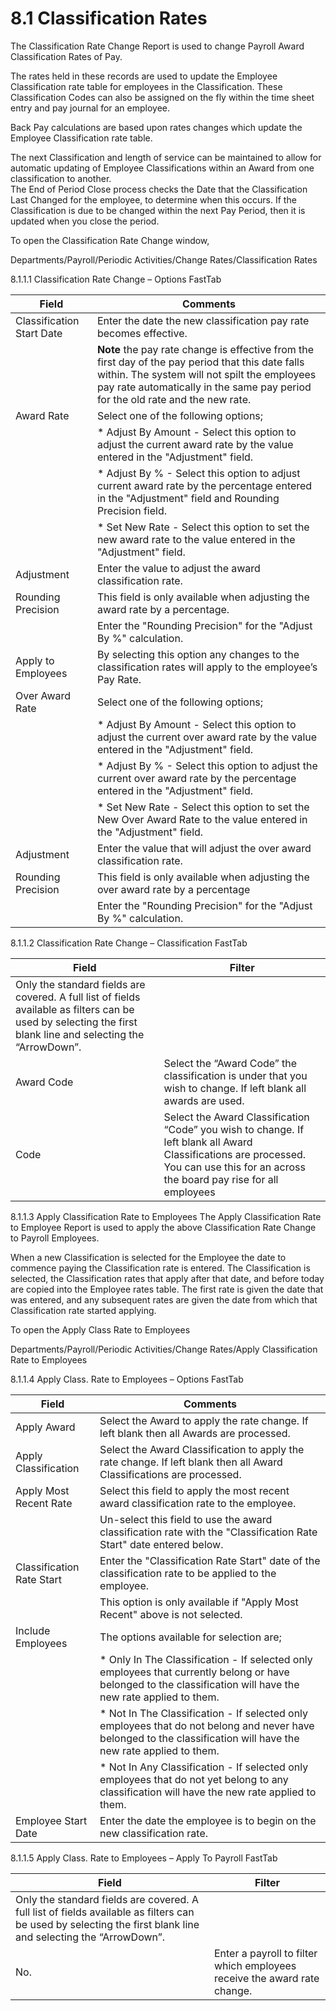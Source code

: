 # 8.1 Classification Rates
The Classification Rate Change Report is used to change Payroll Award Classification Rates of Pay.

The rates held in these records are used to update the Employee Classification rate table for employees in the Classification.  These Classification Codes can also be assigned on the fly within the time sheet entry and pay journal for an employee. 

Back Pay calculations are based upon rates changes which update the Employee Classification rate table.

The next Classification and length of service can be maintained to allow for automatic updating of Employee Classifications within an Award from one classification to another.  
The End of Period Close process checks the Date that the Classification Last Changed for the employee, to determine when this occurs.  If the Classification is due to be changed within the next Pay Period, then it is updated when you close the period.

To open the Classification Rate Change window, 

Departments/Payroll/Periodic Activities/Change Rates/Classification Rates
 


8.1.1.1	Classification Rate Change – Options FastTab

|Field	|Comments|
|---|---|
|Classification Start Date|	Enter the date the new classification pay rate becomes effective.|
||**Note** the pay rate change is effective from the first day of the pay period that this date falls within. The system will not spilt the employees pay rate automatically in the same pay period for the old rate and the new rate.| 
|Award Rate|	Select one of the following options;|
||*	Adjust By Amount - Select this option to adjust the current award rate by the value entered in the "Adjustment" field.|
||*	Adjust By % - Select this option to adjust current award rate by the percentage entered in the "Adjustment" field and Rounding Precision field.|
||*	Set New Rate - Select this option to set the new award rate to the value entered in the "Adjustment" field.|
|Adjustment|	Enter the value to adjust the award classification rate.|
|Rounding Precision|	This field is only available when adjusting the award rate by a percentage.|
||Enter the "Rounding Precision" for the "Adjust By %" calculation.|  
|Apply to Employees|	By selecting this option any changes to the classification rates will apply to the employee’s Pay Rate.|
|Over Award Rate|	Select one of the following options;|
||*	Adjust By Amount - Select this option to adjust the current over award rate by the value entered in the "Adjustment" field.|
||*	Adjust By % - Select this option to adjust the current over award rate by the percentage entered in the "Adjustment" field.|
||*	Set New Rate - Select this option to set the New Over Award Rate to the value entered in the "Adjustment" field.|
|Adjustment|	Enter the value that will adjust the over award classification rate.|
|Rounding Precision	|This field is only available when adjusting the over award rate by a percentage |
||Enter the "Rounding Precision" for the "Adjust By %" calculation. |


8.1.1.2	Classification Rate Change – Classification FastTab

|Field	|Filter|
|---|---|
|Only the standard fields are covered.  A full list of fields available as filters can be used by selecting the first blank line and selecting the “ArrowDown”.|
|Award Code|	Select the “Award Code” the classification is under that you wish to change.  If left blank all awards are used.|
|Code|	Select the Award Classification “Code” you wish to change.  If left blank all Award Classifications are processed. You can use this for an across the board pay rise for all employees|


8.1.1.3	Apply Classification Rate to Employees
The Apply Classification Rate to Employee Report is used to apply the above Classification Rate Change to Payroll Employees.

When a new Classification is selected for the Employee the date to commence paying the Classification rate is entered.
The Classification is selected, the Classification rates that apply after that date, and before today are copied into the Employee rates table.  The first rate is given the date that was entered, and any subsequent rates are given the date from which that Classification rate started applying.

To open the Apply Class Rate to Employees 

Departments/Payroll/Periodic Activities/Change Rates/Apply Classification Rate to Employees
 

8.1.1.4	Apply Class. Rate to Employees – Options FastTab

|Field|	Comments|
|---|---|
|Apply Award|	Select the Award to apply the rate change.  If left blank then all Awards are processed.|
|Apply Classification	|Select the Award Classification to apply the rate change.  If left blank then all Award Classifications are processed.|
|Apply Most Recent Rate|	Select this field to apply the most recent award classification rate to the employee. | 
||Un-select this field to use the award classification rate with the "Classification Rate Start" date entered below.|
|Classification Rate Start|	Enter the "Classification Rate Start" date of the classification rate to be applied to the employee.|
||This option is only available if "Apply Most Recent" above is not selected.|
|Include Employees|	The options available for selection are;|
||*	Only In The Classification - If selected only employees that currently belong or have belonged to the classification will have the new rate applied to them.|
||*	Not In The Classification - If selected only employees that do not belong and never have belonged to the classification will have the new rate applied to them.|
||*	Not In Any Classification - If selected only employees that do not yet belong to any classification will have the new rate applied to them.|
|Employee Start Date|	Enter the date the employee is to begin on the new classification rate.|

8.1.1.5	Apply Class. Rate to Employees – Apply To Payroll FastTab

|Field|	Filter|
|---|---|
|Only the standard fields are covered.  A full list of fields available as filters can be used by selecting the first blank line and selecting the “ArrowDown”.|
|No.|	Enter a payroll to filter which employees receive the award rate change. | 

 
